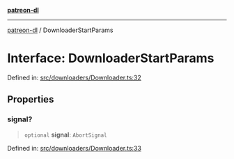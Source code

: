 [**patreon-dl**](../README.md)

***

[patreon-dl](../README.md) / DownloaderStartParams

# Interface: DownloaderStartParams

Defined in: [src/downloaders/Downloader.ts:32](https://github.com/patrickkfkan/patreon-dl/blob/564e431e409ad640819c7b5ad600451c2bd07930/src/downloaders/Downloader.ts#L32)

## Properties

### signal?

> `optional` **signal**: `AbortSignal`

Defined in: [src/downloaders/Downloader.ts:33](https://github.com/patrickkfkan/patreon-dl/blob/564e431e409ad640819c7b5ad600451c2bd07930/src/downloaders/Downloader.ts#L33)

